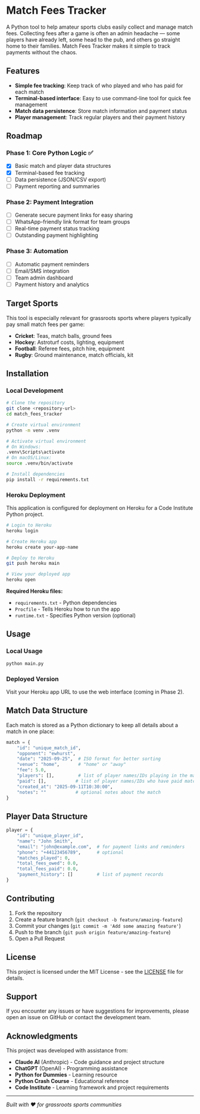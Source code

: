 # Match Fees Tracker

A Python tool to help amateur sports clubs easily collect and manage match fees. Collecting fees after a game is often an admin headache — some players have already left, some head to the pub, and others go straight home to their families. Match Fees Tracker makes it simple to track payments without the chaos.

## Features

- **Simple fee tracking**: Keep track of who played and who has paid for each match
- **Terminal-based interface**: Easy to use command-line tool for quick fee management
- **Match data persistence**: Store match information and payment status
- **Player management**: Track regular players and their payment history

## Roadmap

### Phase 1: Core Python Logic ✅
- [x] Basic match and player data structures
- [x] Terminal-based fee tracking
- [ ] Data persistence (JSON/CSV export)
- [ ] Payment reporting and summaries

### Phase 2: Payment Integration
- [ ] Generate secure payment links for easy sharing
- [ ] WhatsApp-friendly link format for team groups
- [ ] Real-time payment status tracking
- [ ] Outstanding payment highlighting

### Phase 3: Automation
- [ ] Automatic payment reminders
- [ ] Email/SMS integration
- [ ] Team admin dashboard
- [ ] Payment history and analytics

## Target Sports

This tool is especially relevant for grassroots sports where players typically pay small match fees per game:

- **Cricket**: Teas, match balls, ground fees
- **Hockey**: Astroturf costs, lighting, equipment
- **Football**: Referee fees, pitch hire, equipment
- **Rugby**: Ground maintenance, match officials, kit

## Installation

### Local Development

```bash
# Clone the repository
git clone <repository-url>
cd match_fees_tracker

# Create virtual environment
python -m venv .venv

# Activate virtual environment
# On Windows:
.venv\Scripts\activate
# On macOS/Linux:
source .venv/bin/activate

# Install dependencies
pip install -r requirements.txt
```

### Heroku Deployment

This application is configured for deployment on Heroku for a Code Institute Python project.

```bash
# Login to Heroku
heroku login

# Create Heroku app
heroku create your-app-name

# Deploy to Heroku
git push heroku main

# View your deployed app
heroku open
```

**Required Heroku files:**
- `requirements.txt` - Python dependencies
- `Procfile` - Tells Heroku how to run the app
- `runtime.txt` - Specifies Python version (optional)

## Usage

### Local Usage
```bash
python main.py
```

### Deployed Version
Visit your Heroku app URL to use the web interface (coming in Phase 2).

## Match Data Structure

Each match is stored as a Python dictionary to keep all details about a match in one place:

```python
match = {
    "id": "unique_match_id",
    "opponent": "ewhurst",
    "date": "2025-09-25",  # ISO format for better sorting
    "venue": "home",       # "home" or "away"
    "fee": 5.0,
    "players": [],         # list of player names/IDs playing in the match
    "paid": [],           # list of player names/IDs who have paid match fees
    "created_at": "2025-09-11T10:30:00",
    "notes": ""           # optional notes about the match
}
```

## Player Data Structure

```python
player = {
    "id": "unique_player_id",
    "name": "John Smith",
    "email": "john@example.com",  # for payment links and reminders
    "phone": "+44123456789",      # optional
    "matches_played": 0,
    "total_fees_owed": 0.0,
    "total_fees_paid": 0.0,
    "payment_history": []         # list of payment records
}
```

## Contributing

1. Fork the repository
2. Create a feature branch (`git checkout -b feature/amazing-feature`)
3. Commit your changes (`git commit -m 'Add some amazing feature'`)
4. Push to the branch (`git push origin feature/amazing-feature`)
5. Open a Pull Request

## License

This project is licensed under the MIT License - see the [LICENSE](LICENSE) file for details.

## Support

If you encounter any issues or have suggestions for improvements, please open an issue on GitHub or contact the development team.

## Acknowledgments

This project was developed with assistance from:
- **Claude AI** (Anthropic) - Code guidance and project structure
- **ChatGPT** (OpenAI) - Programming assistance
- **Python for Dummies** - Learning resource
- **Python Crash Course** - Educational reference
- **Code Institute** - Learning framework and project requirements

---

*Built with ❤️ for grassroots sports communities*